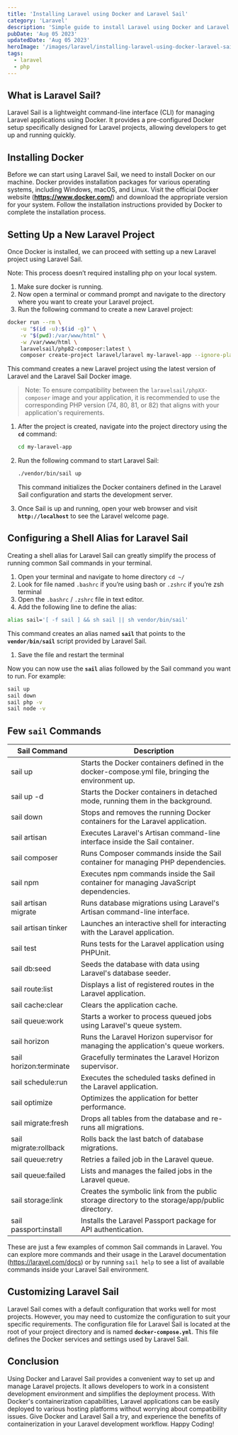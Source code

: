 ```yaml
---
title: 'Installing Laravel using Docker and Laravel Sail'
category: 'Laravel'
description: 'Simple guide to install Laravel using Docker and Laravel Sail. Laravel Sail is a lightweight command-line interface (CLI) for managing Laravel applications using Docker.'
pubDate: 'Aug 05 2023'
updatedDate: 'Aug 05 2023'
heroImage: '/images/laravel/installing-laravel-using-docker-laravel-sail.png'
tags:
  - laravel
  - php
---
```


## **What is Laravel Sail?**

Laravel Sail is a lightweight command-line interface (CLI) for managing Laravel applications using Docker. It provides a pre-configured Docker setup specifically designed for Laravel projects, allowing developers to get up and running quickly.

## **Installing Docker**

Before we can start using Laravel Sail, we need to install Docker on our machine. Docker provides installation packages for various operating systems, including Windows, macOS, and Linux. Visit the official Docker website (**https://www.docker.com/**) and download the appropriate version for your system. Follow the installation instructions provided by Docker to complete the installation process.

## **Setting Up a New Laravel Project**

Once Docker is installed, we can proceed with setting up a new Laravel project using Laravel Sail.

Note: This process doesn’t required installing php on your local system.

1. Make sure docker is running.
2. Now open a terminal or command prompt and navigate to the directory where you want to create your Laravel project.
3. Run the following command to create a new Laravel project:

```bash
docker run --rm \
    -u "$(id -u):$(id -g)" \
    -v "$(pwd):/var/www/html" \
    -w /var/www/html \
    laravelsail/php82-composer:latest \
    composer create-project laravel/laravel my-laravel-app --ignore-platform-reqs
```

This command creates a new Laravel project using the latest version of Laravel and the Laravel Sail Docker image.

> Note: To ensure compatibility between the `laravelsail/phpXX-composer` image and your application, it is recommended to use the corresponding PHP version (74, 80, 81, or 82) that aligns with your application's requirements.
>
1. After the project is created, navigate into the project directory using the **`cd`** command:

    ```bash
    cd my-laravel-app
    ```

2. Run the following command to start Laravel Sail:

    ```bash
    ./vendor/bin/sail up
    ```

   This command initializes the Docker containers defined in the Laravel Sail configuration and starts the development server.

3. Once Sail is up and running, open your web browser and visit **`http://localhost`** to see the Laravel welcome page.

## Configuring a Shell Alias for Laravel Sail

Creating a shell alias for Laravel Sail can greatly simplify the process of running common Sail commands in your terminal.

1. Open your terminal and navigate to home directory `cd ~/`
2. Look for file named `.bashrc` if you’re using bash or `.zshrc` if you’re zsh terminal
3. Open the `.bashrc` / `.zshrc` file in text editor.
4. Add the following line to define the alias:

```bash
alias sail='[ -f sail ] && sh sail || sh vendor/bin/sail'
```

This command creates an alias named **`sail`** that points to the **`vendor/bin/sail`** script provided by Laravel Sail.

1. Save the file and restart the terminal

Now you can now use the **`sail`** alias followed by the Sail command you want to run. For example:

```bash
sail up
sail down
sail php -v
sail node -v
```

## Few `sail` Commands

| Sail Command | Description |
| --- | --- |
| sail up | Starts the Docker containers defined in the docker-compose.yml file, bringing the environment up. |
| sail up -d | Starts the Docker containers in detached mode, running them in the background. |
| sail down | Stops and removes the running Docker containers for the Laravel application. |
| sail artisan | Executes Laravel's Artisan command-line interface inside the Sail container. |
| sail composer | Runs Composer commands inside the Sail container for managing PHP dependencies. |
| sail npm | Executes npm commands inside the Sail container for managing JavaScript dependencies. |
| sail artisan migrate | Runs database migrations using Laravel's Artisan command-line interface. |
| sail artisan tinker | Launches an interactive shell for interacting with the Laravel application. |
| sail test | Runs tests for the Laravel application using PHPUnit. |
| sail db:seed | Seeds the database with data using Laravel's database seeder. |
| sail route:list | Displays a list of registered routes in the Laravel application. |
| sail cache:clear | Clears the application cache. |
| sail queue:work | Starts a worker to process queued jobs using Laravel's queue system. |
| sail horizon | Runs the Laravel Horizon supervisor for managing the application's queue workers. |
| sail horizon:terminate | Gracefully terminates the Laravel Horizon supervisor. |
| sail schedule:run | Executes the scheduled tasks defined in the Laravel application. |
| sail optimize | Optimizes the application for better performance. |
| sail migrate:fresh | Drops all tables from the database and re-runs all migrations. |
| sail migrate:rollback | Rolls back the last batch of database migrations. |
| sail queue:retry | Retries a failed job in the Laravel queue. |
| sail queue:failed | Lists and manages the failed jobs in the Laravel queue. |
| sail storage:link | Creates the symbolic link from the public storage directory to the storage/app/public directory. |
| sail passport:install | Installs the Laravel Passport package for API authentication. |

These are just a few examples of common Sail commands in Laravel. You can explore more commands and their usage in the Laravel documentation (https://laravel.com/docs) or by running `sail help` to see a list of available commands inside your Laravel Sail environment.

## **Customizing Laravel Sail**

Laravel Sail comes with a default configuration that works well for most projects. However, you may need to customize the configuration to suit your specific requirements. The configuration file for Laravel Sail is located at the root of your project directory and is named **`docker-compose.yml`**. This file defines the Docker services and settings used by Laravel Sail.

## **Conclusion**

Using Docker and Laravel Sail provides a convenient way to set up and manage Laravel projects. It allows developers to work in a consistent development environment and simplifies the deployment process. With Docker's containerization capabilities, Laravel applications can be easily deployed to various hosting platforms without worrying about compatibility issues. Give Docker and Laravel Sail a try, and experience the benefits of containerization in your Laravel development workflow. Happy Coding!
